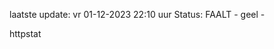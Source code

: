 laatste update: 
vr 01-12-2023 22:10   uur 
Status: FAALT - geel - 
<div class="service Y">httpstat</div>